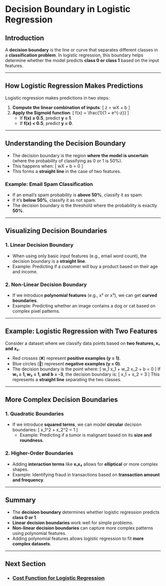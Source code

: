# Decision Boundary in Logistic Regression

## Introduction
A **decision boundary** is the line or curve that separates different classes in a **classification problem**. In logistic regression, this boundary helps determine whether the model predicts **class 0 or class 1** based on the input features.

---

## How Logistic Regression Makes Predictions
Logistic regression makes predictions in two steps:
1. **Compute the linear combination of inputs**:
   \[
   z = wX + b
   \]
2. **Apply the Sigmoid function**:
   \[
   f(x) = \frac{1}{1 + e^{-z}}
   \]
   - If **f(x) ≥ 0.5**, predict **y = 1**.
   - If **f(x) < 0.5**, predict **y = 0**.

---

## Understanding the Decision Boundary
- The decision boundary is the region **where the model is uncertain** (where the probability of classifying as 0 or 1 is 50%).
- This happens when:
  \[
  wX + b = 0
  \]
- This forms a **straight line** in the case of two features.

### Example: Email Spam Classification
- If an email’s spam probability is **above 50%**, classify it as spam.
- If it’s **below 50%**, classify it as not spam.
- The decision boundary is the threshold where the probability is exactly **50%**.

---

## Visualizing Decision Boundaries
### 1. **Linear Decision Boundary**
- When using only basic input features (e.g., email word count), the decision boundary is a **straight line**.
- Example: Predicting if a customer will buy a product based on their age and income.

### 2. **Non-Linear Decision Boundary**
- If we introduce **polynomial features** (e.g., x² or x³), we can get **curved boundaries**.
- Example: Predicting whether an image contains a dog or cat based on complex pixel patterns.

---

## Example: Logistic Regression with Two Features
Consider a dataset where we classify data points based on **two features, x₁ and x₂**.
- Red crosses (❌) represent **positive examples (y = 1)**.
- Blue circles (🔵) represent **negative examples (y = 0)**.
- The decision boundary is the point where:
  \[
  w_1 x_1 + w_2 x_2 + b = 0
  \]
  If **w₁ = 1, w₂ = 1, and b = -3**, the decision boundary is:
  \[
  x_1 + x_2 = 3
  \]
  This represents a **straight line** separating the two classes.

---

## More Complex Decision Boundaries
### 1. **Quadratic Boundaries**
- If we introduce **squared terms**, we can model **circular** decision boundaries:
  \[
  x_1^2 + x_2^2 = 1
  \]
  - Example: Predicting if a tumor is malignant based on its **size and roundness**.

### 2. **Higher-Order Boundaries**
- Adding **interaction terms** like **x₁x₂** allows for **elliptical** or more complex shapes.
- Example: Identifying fraud in transactions based on **transaction amount and frequency**.

---

## Summary
- The **decision boundary** determines whether logistic regression predicts **class 0 or 1**.
- **Linear decision boundaries** work well for simple problems.
- **Non-linear decision boundaries** can capture more complex patterns using polynomial features.
- Adding polynomial features allows logistic regression to fit **more complex datasets**.

---

## Next Section
- ### [Cost Function for Logistic Regression](../Cost_Function/Cost_Function.md)

